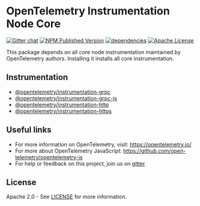 # OpenTelemetry Instrumentation Node Core

[![Gitter chat][gitter-image]][gitter-url]
[![NPM Published Version][npm-img]][npm-url]
[![dependencies][dependencies-image]][dependencies-url]
[![Apache License][license-image]][license-image]

This package depends on all core node instrumentation maintained by OpenTelemetry authors. Installing it installs all core instrumentation.

## Instrumentation

- [@opentelemetry/instrumentation-grpc][otel-instrumentation-grpc]
- [@opentelemetry/instrumentation-grpc-js][otel-instrumentation-grpc-js]
- [@opentelemetry/instrumentation-http][otel-instrumentation-http]
- [@opentelemetry/instrumentation-https][otel-instrumentation-https]

## Useful links

- For more information on OpenTelemetry, visit: <https://opentelemetry.io/>
- For more about OpenTelemetry JavaScript: <https://github.com/open-telemetry/opentelemetry-js>
- For help or feedback on this project, join us on [gitter][gitter-url]

## License

Apache 2.0 - See [LICENSE][license-url] for more information.

[gitter-image]: https://badges.gitter.im/open-telemetry/opentelemetry-js.svg
[gitter-url]: https://gitter.im/open-telemetry/opentelemetry-node?utm_source=badge&utm_medium=badge&utm_campaign=pr-badge&utm_content=badge
[license-url]: https://github.com/open-telemetry/opentelemetry-js/blob/master/LICENSE
[license-image]: https://img.shields.io/badge/license-Apache_2.0-green.svg?style=flat
[dependencies-image]: https://david-dm.org/open-telemetry/opentelemetry-js/status.svg?path=metapackages/opentelemetry-instrumentation-node-core
[dependencies-url]: https://david-dm.org/open-telemetry/opentelemetry-js?path=metapackages/opentelemetry-instrumentation-node-core
[npm-url]: https://www.npmjs.com/package/@opentelemetry/instrumentation-node-core
[npm-img]: https://badge.fury.io/js/%40opentelemetry%instrumentation-node-core.svg

[otel-instrumentation-grpc]: https://github.com/open-telemetry/opentelemetry-js/tree/master/packages/opentelemetry-instrumentation-grpc
[otel-instrumentation-grpc-js]: https://github.com/open-telemetry/opentelemetry-js/tree/master/packages/opentelemetry-instrumentation-grpc-js
[otel-instrumentation-http]: https://github.com/open-telemetry/opentelemetry-js/tree/master/packages/opentelemetry-instrumentation-http
[otel-instrumentation-https]: https://github.com/open-telemetry/opentelemetry-js/tree/master/packages/opentelemetry-instrumentation-https
